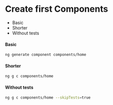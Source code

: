 # Create first Components
* Basic
* Shorter
* Without tests
#### Basic
```sh
ng generate component components/home
```
#### Shorter
```sh
ng g c components/home
```
#### Without tests
```sh
ng g c components/home --skipTests=true
```
